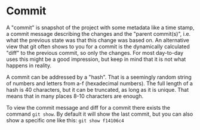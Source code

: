 # Commit

A "commit" is snapshot of the project with some metadata like a time stamp, a commit message describing the changes and the "parent commit(s)", i.e. what the previous state was that this change was based on.
An alternative view that git often shows to you for a commit is the dynamically calculated "diff" to the previous commit, so only the changes. For most day-to-day uses this might be a good impression, but keep in mind that it is not what happens in reality.

A commit can be addressed by a "hash". That is a seemingly random string of numbers and letters from a-f (hexadecimal numbers). The full length of a hash is 40 characters, but it can be truncated, as long as it is unique. That means that in many places 8-10 characters are enough.

To view the commit message and diff for a commit there exists the command `git show`. By default it will show the last commit, but you can also show a specific one like this: `git show f14106c4`
